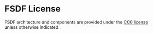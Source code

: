 # FSDF License

FSDF architecture and components are provided under the [CC0 license](https://creativecommons.org/publicdomain/zero/1.0/) unless otherwise indicated. 
